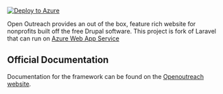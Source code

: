 [![Deploy to Azure](http://azuredeploy.net/deploybutton.png)](https://azuredeploy.net/)

Open Outreach provides an out of the box, feature rich website for nonprofits built off the free Drupal software. This project is fork of Laravel that can run on [Azure Web App Service](http://azure.microsoft.com/en-us/services/app-service/web/)

## Official Documentation

Documentation for the framework can be found on the [Openoutreach website](http://openoutreach.org/).

